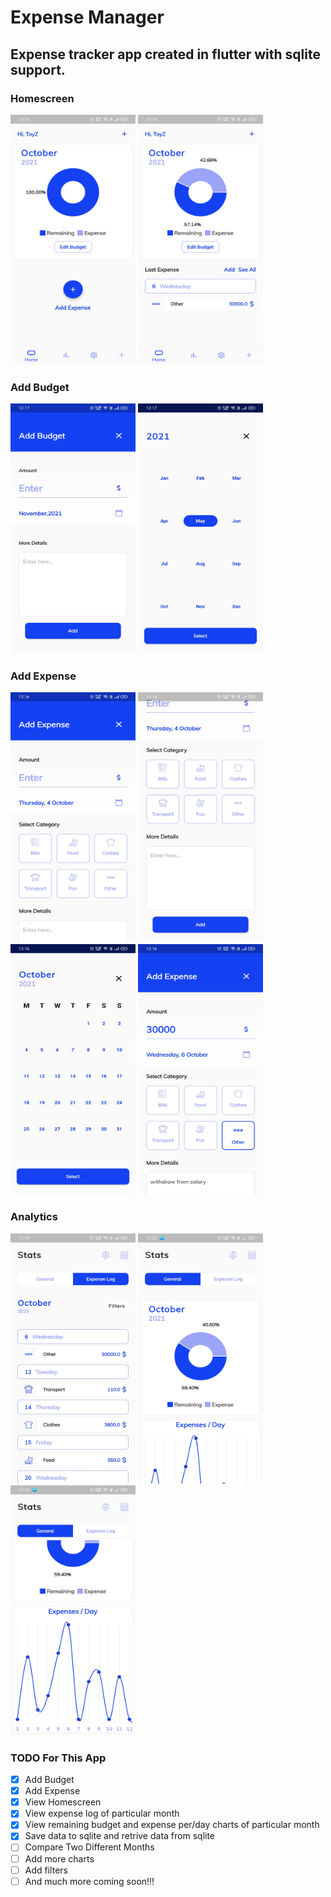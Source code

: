 <h1>Expense Manager</h1>
<h2>Expense tracker app created in flutter with sqlite support.</h2>

<h3>Homescreen</h3>
<Span>
<img src="https://github.com/ToyZ-95/expense_manager/blob/main/Screenshots/HomeScreen_1.jpg?raw=true" width="200" height="400"/>
<img src="https://github.com/ToyZ-95/expense_manager/blob/main/Screenshots/HomeScreen_2.jpg?raw=true" width="200" height="400"/>
</Span>
<h3>Add Budget</h3>
<Span>
<img src="https://github.com/ToyZ-95/expense_manager/blob/main/Screenshots/AddBudget.jpg?raw=true" width="200" height="400"/>
<img src="https://github.com/ToyZ-95/expense_manager/blob/main/Screenshots/AddBudgetCalendar.jpg?raw=true" width="200" height="400"/>
</Span>
<h3>Add Expense</h3>
<Span>
<img src="https://github.com/ToyZ-95/expense_manager/blob/main/Screenshots/AddExpense_1.jpg?raw=true" width="200" height="400"/>
<img src="https://github.com/ToyZ-95/expense_manager/blob/main/Screenshots/AddExpense_2.jpg?raw=true" width="200" height="400"/>
<img src="https://github.com/ToyZ-95/expense_manager/blob/main/Screenshots/AddExpenseCalendar.jpg?raw=true" width="200" height="400"/>
 <img src="https://github.com/ToyZ-95/expense_manager/blob/main/Screenshots/AddExpense_3.jpg?raw=true" width="200" height="400"/>
</Span>
<h3>Analytics</h3>
<Span>
<img src="https://github.com/ToyZ-95/expense_manager/blob/main/Screenshots/ExpenseLog.jpg?raw=true" width="200" height="400"/>
<img src="https://github.com/ToyZ-95/expense_manager/blob/main/Screenshots/General_1.jpg?raw=true" width="200" height="400"/>
<img src="https://github.com/ToyZ-95/expense_manager/blob/main/Screenshots/General_2.jpg?raw=true" width="200" height="400"/>
</Span>

### TODO For This App
- [x] Add Budget
- [x] Add Expense
- [x] View Homescreen
- [x] View expense log of particular month
- [x] View remaining budget and expense per/day charts of particular month
- [x] Save data to sqlite and retrive data from sqlite
- [ ] Compare Two Different Months
- [ ] Add more charts
- [ ] Add filters
- [ ] And much more coming soon!!!
